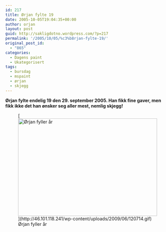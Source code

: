 ```yaml
---
id: 217
title: Ørjan fylte 19
date: 2005-10-05T19:04:35+00:00
author: orjan
layout: post
guid: http://sakligdotno.wordpress.com/?p=217
permalink: '/2005/10/05/%c3%b8rjan-fylte-19/'
original_post_id:
  - "865"
categories:
  - Dagens paint
  - Ukategorisert
tags:
  - bursdag
  - mspaint
  - ørjan
  - skjegg
---
```

**Ørjan fylte endelig 19 den 29. september 2005. Han fikk fine gaver, men fikk ikke det han ønsker seg aller mest, nemlig skjegg!**
  
<figure id="attachment_218" style="width: 435px" class="wp-caption aligncenter">[<img src="http://46.101.118.241/wp-content/uploads/2009/06/120714.gif" alt="Ørjan fyller år" title="120714" width="435" height="306" class="size-full wp-image-218" />](http://46.101.118.241/wp-content/uploads/2009/06/120714.gif)<figcaption class="wp-caption-text">Ørjan fyller år</figcaption></figure>